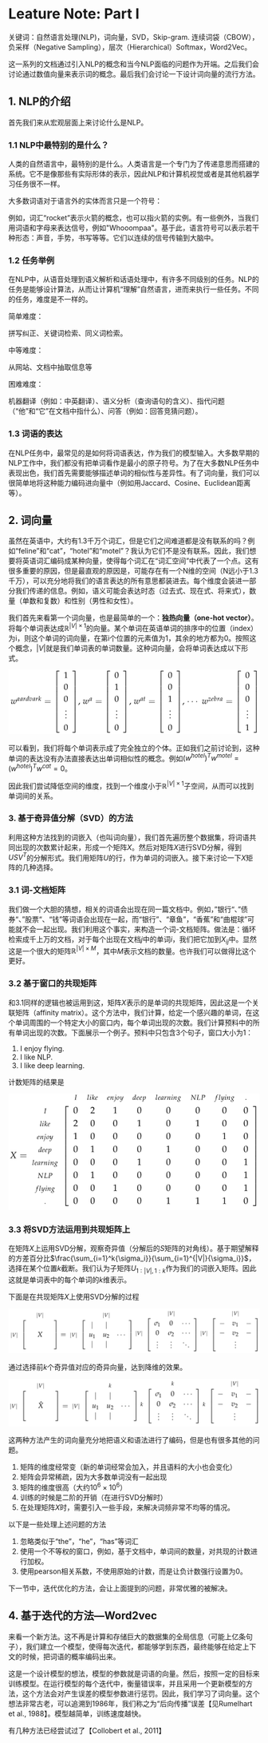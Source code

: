 # Leature Note: Part I

关键词：自然语言处理(NLP)，词向量，SVD，Skip-gram. 连续词袋（CBOW），负采样（Negative Sampling），层次（Hierarchical）Softmax，Word2Vec。

这一系列的文档通过引入NLP的概念和当今NLP面临的问题作为开端。之后我们会讨论通过数值向量来表示词的概念。最后我们会讨论一下设计词向量的流行方法。

## 1. NLP的介绍

首先我们来从宏观层面上来讨论什么是NLP。

### 1.1 NLP中最特别的是什么？

人类的自然语言中，最特别的是什么。人类语言是一个专门为了传递意思而搭建的系统。它不是像那些有实际形体的表示，因此NLP和计算机视觉或者是其他机器学习任务很不一样。

大多数词语对于语言外的实体而言只是一个符号：

例如，词汇“rocket”表示火箭的概念，也可以指火箭的实例。有一些例外，当我们用词语和字母来表达信号，例如"Whooompaa"。基于此，语言符号可以表示若干种形态：声音，手势，书写等等。它们以连续的信号传输到大脑中。

### 1.2 任务举例

在NLP中，从语音处理到语义解析和话语处理中，有许多不同级别的任务。NLP的任务是能够设计算法，从而让计算机“理解”自然语言，进而来执行一些任务。不同的任务，难度是不一样的。

简单难度：

拼写纠正、关键词检索、同义词检索。

中等难度：

从网站、文档中抽取信息等

困难难度：

机器翻译（例如：中英翻译）、语义分析（查询语句的含义）、指代问题（“他”和“它”在文档中指什么）、问答（例如：回答竞猜问题）。

### 1.3 词语的表达

在NLP任务中，最常见的是如何将词语表达，作为我们的模型输入。大多数早期的NLP工作中，我们都没有把单词看作是最小的原子符号。为了在大多数NLP任务中表现出色，我们首先需要能够描述单词的相似性与差异性。有了词向量，我们可以很简单地将这种能力编码进向量中（例如用Jaccard、Cosine、Euclidean距离等）。

## 2. 词向量

虽然在英语中，大约有1.3千万个词汇，但是它们之间难道都是没有联系的吗？例如“feline”和“cat”，“hotel”和“motel”？我认为它们不是没有联系。因此，我们想要将英语词汇编码成某种向量，使得每个词汇在“词汇空间”中代表了一个点。这有很多重要的原因，但是最直观的原因是，可能存在有一个N维的空间（N远小于1.3千万），可以充分地将我们的语言表达的所有意思都装进去。每个维度会装进一部分我们传递的信息。例如，语义可能会表达时态（过去式、现在式、将来式），数量（单数和复数）和性别（男性和女性）。

我们首先来看第一个词向量，也是最简单的一个：**独热向量（one-hot vector）**。将每个单词表达成$\mathbb{R}^{|V| \times 1}​$的向量。某个单词在英语单词的排序中的位置（index）为i，则这个单词的词向量，在第i个位置的元素值为1，其余的地方都为0。按照这个概念，$|V|​$就是我们单词表的单词数量。这种词向量，会将单词表达成以下形式。

![Image text](https://raw.githubusercontent.com/Casey1203/nlp-note/master/cs224n/lecture1/img/onehotvec.png)

可以看到，我们将每个单词表示成了完全独立的个体。正如我们之前讨论到，这种单词的表达没有办法直接表达出单词相似性的概念。例如$(w^{hotel})^Tw^{motel}=(w^{hotel})^Tw^{cat}=0$。

因此我们尝试降低空间的维度，找到一个维度小于$\mathbb{R}^{|V| \times 1}$子空间，从而可以找到单词间的关系。

### 3. 基于奇异值分解（SVD）的方法

利用这种方法找到的词嵌入（也叫词向量），我们首先遍历整个数据集，将词语共同出现的次数累计起来，形成一个矩阵$X$。然后对矩阵$X$进行SVD分解，得到$USV^T$的分解形式。我们用矩阵$U$的行，作为单词的词嵌入。接下来讨论一下$X$矩阵的几种选择。

### 3.1 词-文档矩阵

我们做一个大胆的猜想，相关的词语会出现在同一篇文档中。例如，”银行“、”债券“、”股票“、“钱”等词语会出现在一起，而“银行”、“章鱼”，“香蕉”和“曲棍球”可能就不会一起出现。我们利用这个事实，来构造一个词-文档矩阵。做法是：循环检索成千上万的文档，对于每个出现在文档$j$中的单词$i$，我们把它加到$X_{ij}$中。显然这是一个很大的矩阵$\mathbb{R}^{|V| \times M}$，其中$M$表示文档的数量。也许我们可以做得比这个更好。

### 3.2 基于窗口的共现矩阵

和3.1同样的逻辑也被运用到这，矩阵$X$表示的是单词的共现矩阵，因此这是一个关联矩阵（affinity matrix）。这个方法中，我们计算，给定一个感兴趣的单词，在这个单词周围的一个特定大小的窗口内，每个单词出现的次数。我们计算预料中的所有单词出现的次数。下面展示一个例子。预料中只包含3个句子，窗口大小为1：

1. I enjoy flying.
2. I like NLP.
3. I like deep learning.

计数矩阵的结果是

![Image text](https://raw.githubusercontent.com/Casey1203/nlp-note/master/cs224n/lecture1/img/countmat.png)

### 3.3 将SVD方法运用到共现矩阵上

在矩阵$X$上运用SVD分解，观察奇异值（分解后的$S$矩阵的对角线）。基于期望解释的方差百分比$\frac{\sum_{i=1}^k{\sigma_i}}{\sum_{i=1}^{|V|}{\sigma_i}}$，选择在某个位置$k$截断。我们认为子矩阵$U_{1:|V|,1:k}$作为我们的词嵌入矩阵。因此这就是单词表中的每个单词的$k$维表示。

下面是在共现矩阵$X$上使用SVD分解的过程

![Image text](https://raw.githubusercontent.com/Casey1203/nlp-note/master/cs224n/lecture1/img/svdx.png)

通过选择前$k$个奇异值对应的奇异向量，达到降维的效果。

![Image text](https://raw.githubusercontent.com/Casey1203/nlp-note/master/cs224n/lecture1/img/svdxk.png)

这两种方法产生的词向量充分地把语义和语法进行了编码，但是也有很多其他的问题。

1. 矩阵的维度经常变（新的单词经常会加入，并且语料的大小也会变化）
2. 矩阵会异常稀疏，因为大多数单词没有一起出现
3. 矩阵的维度很高（大约$10^6\times 10^6$）
4. 训练的时候是二阶的开销（在进行SVD分解时）
5. 在处理矩阵$X$时，需要引入一些手段，来解决词频非常不均等的情况。

以下是一些处理上述问题的方法

1. 忽略类似于“the”，“he”，“has”等词汇
2. 使用一个不等权的窗口，例如，基于文档中，单词间的数量，对共现的计数进行加权。
3. 使用pearson相关系数，不使用原始的计数，而是让负计数强行设置为0。

下一节中，迭代优化的方法，会让上面提到的问题，非常优雅的被解决。

## 4. 基于迭代的方法—Word2vec

来看一个新方法。这不再是计算和存储巨大的数据集的全局信息（可能上亿条句子），我们建立一个模型，使得每次迭代，都能够学到东西，最终能够在给定上下文的时候，把词语的概率编码出来。

这是一个设计模型的想法，模型的参数就是词语的向量。然后，按照一定的目标来训练模型。在运行模型的每个迭代中，衡量错误率，并且采用一个更新模型的方法，这个方法会对产生误差的模型参数进行惩罚。因此，我们学习了词向量。这个想法非常古老，可以追溯到1986年，我们称之为“后向传播”误差【见Rumelhart et al., 1988】。模型越简单，训练速度越快。

有几种方法已经尝试过了【Collobert et al., 2011】



